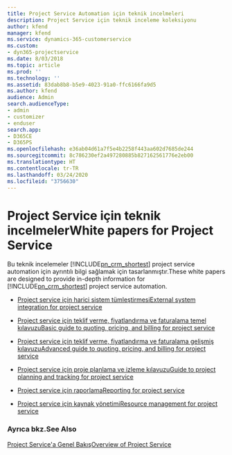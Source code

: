 ```yaml
---
title: Project Service Automation için teknik incelmeleri
description: Project Service için teknik inceleme koleksiyonu
author: kfend
manager: kfend
ms.service: dynamics-365-customerservice
ms.custom:
- dyn365-projectservice
ms.date: 8/03/2018
ms.topic: article
ms.prod: ''
ms.technology: ''
ms.assetid: 83dab8b8-b5e9-4023-91a0-ffc6166fa9d5
ms.author: kfend
audience: Admin
search.audienceType:
- admin
- customizer
- enduser
search.app:
- D365CE
- D365PS
ms.openlocfilehash: e36ab04d61a7f5e4b2258f443aa602d7685de244
ms.sourcegitcommit: 8c786230ef2a497280885b827162561776e2eb00
ms.translationtype: HT
ms.contentlocale: tr-TR
ms.lasthandoff: 03/24/2020
ms.locfileid: "3756630"
---
```

# <a name="white-papers-for-project-service"></a><span data-ttu-id="eb851-103">Project Service için teknik incelmeler</span><span class="sxs-lookup"><span data-stu-id="eb851-103">White papers for Project Service</span></span>

<span data-ttu-id="eb851-104">Bu teknik incelemeler [!INCLUDE[pn_crm_shortest](../includes/pn-crm-shortest.md)] project service automation için ayrıntılı bilgi sağlamak için tasarlanmıştır.</span><span class="sxs-lookup"><span data-stu-id="eb851-104">These white papers are designed to provide in-depth information for [!INCLUDE[pn_crm_shortest](../includes/pn-crm-shortest.md)] project service automation.</span></span>

-   [<span data-ttu-id="eb851-105">Project service için harici sistem tümleştirmesi</span><span class="sxs-lookup"><span data-stu-id="eb851-105">External system integration for project service</span></span>](https://go.microsoft.com/fwlink/?LinkId=825445)

-   [<span data-ttu-id="eb851-106">Project service için teklif verme, fiyatlandırma ve faturalama temel kılavuzu</span><span class="sxs-lookup"><span data-stu-id="eb851-106">Basic guide to quoting, pricing, and billing for project service</span></span>](https://go.microsoft.com/fwlink/?LinkId=825241)

-   [<span data-ttu-id="eb851-107">Project service için teklif verme, fiyatlandırma ve faturalama gelişmiş kılavuzu</span><span class="sxs-lookup"><span data-stu-id="eb851-107">Advanced guide to quoting, pricing, and billing for project service</span></span>](https://go.microsoft.com/fwlink/?LinkId=825242)

-   [<span data-ttu-id="eb851-108">Project service için proje planlama ve izleme kılavuzu</span><span class="sxs-lookup"><span data-stu-id="eb851-108">Guide to project planning and tracking for project service</span></span>](https://go.microsoft.com/fwlink/?LinkId=825243)

-   [<span data-ttu-id="eb851-109">Project service için raporlama</span><span class="sxs-lookup"><span data-stu-id="eb851-109">Reporting for project service</span></span>](https://go.microsoft.com/fwlink/?LinkId=825446)

-   [<span data-ttu-id="eb851-110">Project service için kaynak yönetimi</span><span class="sxs-lookup"><span data-stu-id="eb851-110">Resource management for project service</span></span>](https://go.microsoft.com/fwlink/?LinkId=825244)

### <a name="see-also"></a><span data-ttu-id="eb851-111">Ayrıca bkz.</span><span class="sxs-lookup"><span data-stu-id="eb851-111">See Also</span></span>
 [<span data-ttu-id="eb851-112">Project Service'a Genel Bakış</span><span class="sxs-lookup"><span data-stu-id="eb851-112">Overview of Project Service</span></span>](../project-service/overview.md)
